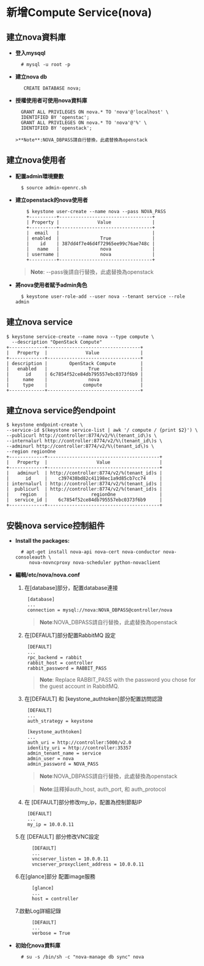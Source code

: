 # 新增Compute Service(nova)

## 建立nova資料庫

- **登入mysqql**

        # mysql -u root -p
        
- **建立nova db**

         CREATE DATABASE nova;
         
- **授權使用者可使用nova資料庫**

        GRANT ALL PRIVILEGES ON nova.* TO 'nova'@'localhost' \
        IDENTIFIED BY 'openstac';
        GRANT ALL PRIVILEGES ON nova.* TO 'nova'@'%' \
        IDENTIFIED BY 'openstack';
        
      >**Note**:NOVA_DBPASS請自行替換，此處替換為openstack
      
## 建立nova使用者

- **配置admin環境變數**

        $ source admin-openrc.sh
        
- **建立openstack的nova使用者**
        
          $ keystone user-create --name nova --pass NOVA_PASS
          +----------+----------------------------------+
          | Property |              Value               |
          +----------+----------------------------------+
          |  email   |                                  |
          | enabled  |               True               |
          |    id    | 387dd4f7e46d4f72965ee99c76ae748c |
          |   name   |               nova               |
          | username |               nova               |
          +----------+----------------------------------+

    >**Note**: --pass後請自行替換，此處替換為openstack
    
- **將nova使用者賦予admin角色**

        $ keystone user-role-add --user nova --tenant service --role admin
        
## 建立nova service

    $ keystone service-create --name nova --type compute \
      --description "OpenStack Compute"
    +-------------+----------------------------------+
    |   Property  |              Value               |
    +-------------+----------------------------------+
    | description |        OpenStack Compute         |
    |   enabled   |               True               |
    |      id     | 6c7854f52ce84db795557ebc0373f6b9 |
    |     name    |               nova               |
    |     type    |             compute              |
    +-------------+----------------------------------+
   
## 建立nova service的endpoint

    $ keystone endpoint-create \
    --service-id $(keystone service-list | awk '/ compute / {print $2}') \
    --publicurl http://controller:8774/v2/%\(tenant_id\)s \
    --internalurl http://controller:8774/v2/%\(tenant_id\)s \
    --adminurl http://controller:8774/v2/%\(tenant_id\)s \
    --region regionOne
    +-------------+-----------------------------------------+
    |   Property  |                  Value                  |
    +-------------+-----------------------------------------+
    |   adminurl  | http://controller:8774/v2/%(tenant_id)s |
    |      id     |    c397438bd82c41198ec1a9d85cb7cc74     |
    | internalurl | http://controller:8774/v2/%(tenant_id)s |
    |  publicurl  | http://controller:8774/v2/%(tenant_id)s |
    |    region   |                regionOne                |
    |  service_id |    6c7854f52ce84db795557ebc0373f6b9     |
    +-------------+-----------------------------------------+
    
## 安裝nova service控制組件

- **Install the packages:**

        # apt-get install nova-api nova-cert nova-conductor nova-consoleauth \
           nova-novncproxy nova-scheduler python-novaclient
           
- **編輯/etc/nova/nova.conf**

    1. 在[database]部分，配置database連接
        
            [database]
            ...
            connection = mysql://nova:NOVA_DBPASS@controller/nova
        
        >**Note**:NOVA_DBPASS請自行替換，此處替換為openstack
        
    2. 在[DEFAULT]部分配置RabbitMQ 設定
    
            [DEFAULT]
            ...
            rpc_backend = rabbit
            rabbit_host = controller
            rabbit_password = RABBIT_PASS
            
         >**Note**: Replace RABBIT_PASS with the password you chose for the guest account in RabbitMQ.
         
    3. 在[DEFAULT] 和 [keystone_authtoken]部分配置訪問認證
    
            [DEFAULT]
            ...
            auth_strategy = keystone
 
            [keystone_authtoken]
            ...
            auth_uri = http://controller:5000/v2.0
            identity_uri = http://controller:35357
            admin_tenant_name = service
            admin_user = nova
            admin_password = NOVA_PASS
            
        >**Note**:NOVA_DBPASS請自行替換，此處替換為openstack
        
        >**Note**:註釋掉auth_host, auth_port, 和 auth_protocol
        
    4. 在 [DEFAULT]部分修改my_ip，配置為控制節點IP
    
            [DEFAULT]
            ...
            my_ip = 10.0.0.11
            
    
    5.在 [DEFAULT] 部分修改VNC設定
    
            [DEFAULT]
            ...
            vncserver_listen = 10.0.0.11
            vncserver_proxyclient_address = 10.0.0.11
   
    6.在[glance]部分 配置image服務
    
            [glance]
            ...
            host = controller
    
    7.啟動Log詳細記錄
    
            [DEFAULT]
            ...
            verbose = True
    
- **初始化nova資料庫**

        # su -s /bin/sh -c "nova-manage db sync" nova
